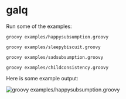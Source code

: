 # galq

Run some of the examples:

```groovy examples/happysubsumption.groovy```

```groovy examples/sleepybiscuit.groovy```

```groovy examples/sadsubsumption.groovy```

```groovy examples/childconsistency.groovy```

Here is some example output:

![groovy examples/happysubsumption.groovy](http://i.imgur.com/1Q41Nuc.png "output")

